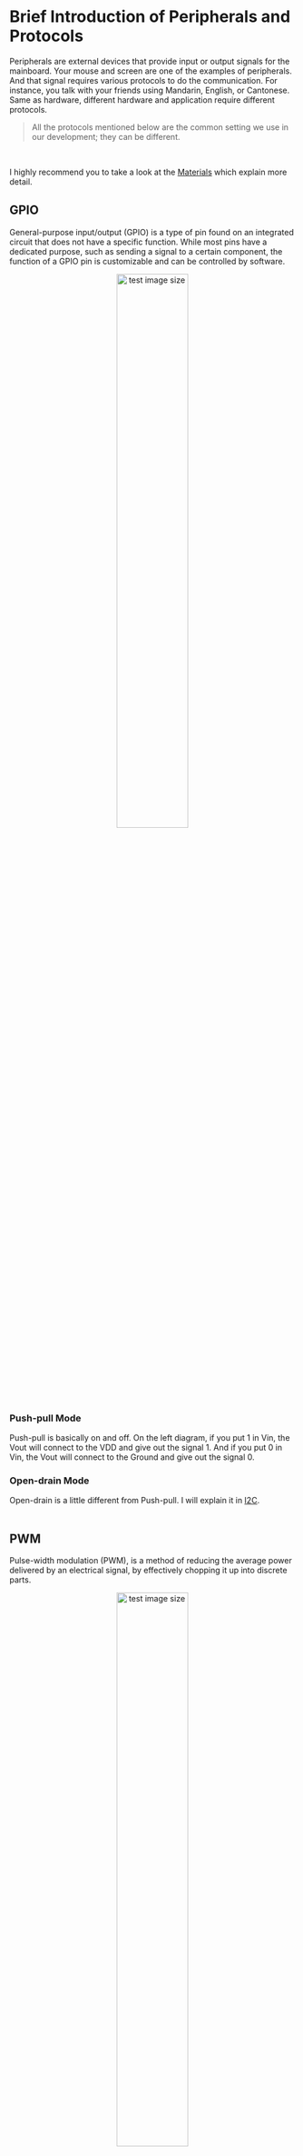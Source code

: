 # Brief Introduction of Peripherals and Protocols

Peripherals are external devices that provide input or output signals for the mainboard. Your mouse and screen are one of the examples of peripherals. And that signal requires various protocols to do the communication. For instance, you talk with your friends using Mandarin, English, or Cantonese. Same as hardware, different hardware and application require different protocols.
<br>
> All the protocols mentioned below are the common setting we use in our development; they can be different.
<br>

I highly recommend you to take a look at the [Materials](#materials) which explain more detail. 

## GPIO

General-purpose input/output (GPIO) is a type of pin found on an integrated circuit that does not have a specific function. While most pins have a dedicated purpose, such as sending a signal to a certain component, the function of a GPIO pin is customizable and can be controlled by software.
<br><p align="center"><img src="05outputs.png" alt="test image size" height="50%" width="50%"></p><br>


### Push-pull Mode
Push-pull is basically on and off. On the left diagram, if you put 1 in Vin, the Vout will connect to the VDD and give out the signal 1. And if you put 0 in Vin, the Vout will connect to the Ground and give out the signal 0.

### Open-drain Mode
Open-drain is a little different from Push-pull. I will explain it in [I2C](#I2C).
<br><br>


## PWM

Pulse-width modulation (PWM), is a method of reducing the average power delivered by an electrical signal, by effectively chopping it up into discrete parts.
<br><p align="center"><img src="PWM-diagram.jpg" alt="test image size" height="50%" width="50%"></p><br>

PWM can be used in connecting two devices using three wires(Clock, Ground, Data). The Clock line will give out a frequency of pulse when it starts to communicate, and the time between pulses is called the Duty Cycle. For example, the data is from 0-255, if you pull up the data line for about 25% of the Duty Cycle, it sends out integers 64 to the other device. 
> The advantage of using PWM is simple to use, but the disadvantage is unstable; it can be affected by any magnetic field.

## UART

A universal asynchronous receiver-transmitter (UART) is a physical circuit or IC for asynchronous serial communication in which the data format and transmission speeds are configurable.
<br><p align="center">![UART](UART-BUS-between-two-devices.jpg)</p><br>

UART can also be used in connecting two devices, and it also uses three-wire, which is Tx, Rx, and Ground. One of the features of UART is that it does not use a clock to a synchronous device. Both devices are configured to be the same frequency before communication.  It can be simplex, half-duplex, or full-duplex.
<br><p align="center"><img src="uart3.png" alt="test image size" height="70%" width="70%"></p><br>

We can take a look at the frame of UART. It started when the start condition was triggered and followed up by the word data, which usually sends a byte(in binary) at a time, and then it has a parity bit for checking the data integrity and then a stop bit. 

## I2C
The Inter-Integrated Circuit (I2C) Protocol is a protocol intended to allow multiple "slave" digital integrated circuits ("chips") to communicate with one or more "master" chips.
<br><p align="center"><img src="i2c.jpg" alt="test image size" height="50%" width="50%"></p><br>
PWM and UART can only be used to connect two devices. I2C can be used to connect multiple devices. Note that SCL(Serial Clock) and SDA(Serial Data) are connected to VDD with pull-up resisters, and GPIO should use Open-drain mode. If you put 1, the GPIO will do nothing, and the line remains high, and if you put 0, the GPIO will connect to the ground, and the line will get low. You may ask why we need to use the open drain. If we use push-pull and two masters start to send data simultaneously, all the GPIO will overload.
<br><p align="center"><img src="i2c2.png" alt="test image size" height="50%" width="50%"></p><br>
This is the frame of I2C. It also starts with the start condition, then follows up with 8 bits device address and a bit to indicate write or read(For example, read). And the slave device will send an acknowledge bit. Then it will send an internal register address, and the slave will send the data back.

## CAN
The Controller Area Network (CAN) is a serial communication bus designed for robust and flexible performance in harsh environments, and particularly for industrial and automotive applications.
<br><p align="center"><img src="main-qimg-272f2b3107dde97977b4de2bb73c63db-c.jpg" alt="test image size" height="50%" width="50%"><br>
<img src="main-qimg-29f1009a3768fb8bc42db2c13c582d62-c.jpg" alt="test image size" height="50%" width="50%"></p><br>
CAN, however, does not have a master or slave. All the nodes in can bus are equal, and they all can send or receive messages; it is a multiplex electrical design. Typically the can bus will be connected using two wires, CAN-High and CAN-Low, with two 120-ohm resistors. The CAN-H and CAN-L are both 2.5v in idle state or 0; the CAN-H can pull up to 3.75v, and CAN-L can pull down to 1.25v to create a differential voltage 2.5v, which represent 1. Every node needs a transceiver, which is a transmitter and receiver in one. It converts the data into the electrical signal.

<br><p align="center"><img src="main-qimg-174fc23dd714c5c56c9d5722fd0de516-c.jpg" alt="test image size" height="50%" width="50%"></p><br>
This is the frame of a typical CAN-BUS. It also has a start bit and follow-up with a message identifier or ID, then control, which displays the number of data in the data field. Data means the actual data, and the CRC is for checking the data integrity and the acknowledge bit and the end field.

<br><p align="center"><img src="main-qimg-871a3258854b57497f74d3d8f8276a2a-c.jpg" alt="test image size" height="50%" width="50%"></p><br>
This is the standard procedure of one cycle of the CAN bus.

## Materials

[GPIO](https://deepbluembedded.com/stm32-gpio-tutorial/)<br>
[PWM](learn.sparkfun.com/tutorials/pulse-width-modulation/all)<br>
[UART](www.circuitbasics.com/basics-uart-communication/)<br>
[I2C](https://learn.sparkfun.com/tutorials/i2c/all)<br>
[CAN](www.kvaser.com/can-protocol-tutorial/)

